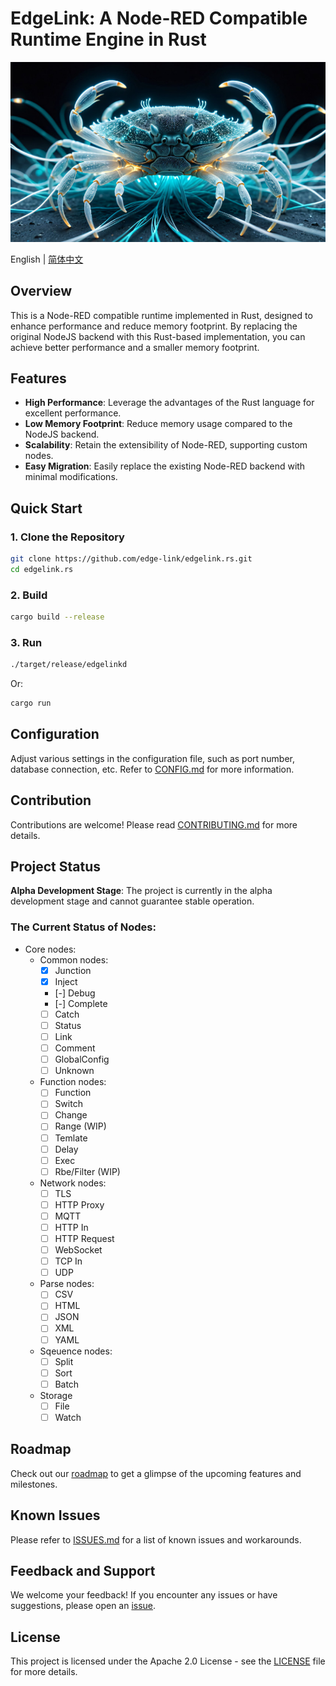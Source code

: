 # EdgeLink: A Node-RED Compatible Runtime Engine in Rust

![Node-RED Rust Backend](assets/banner.jpg)

English | [简体中文](README.zh-cn.md)

## Overview

This is a Node-RED compatible runtime implemented in Rust, designed to enhance performance and reduce memory footprint. By replacing the original NodeJS backend with this Rust-based implementation, you can achieve better performance and a smaller memory footprint.

## Features

- **High Performance**: Leverage the advantages of the Rust language for excellent performance.
- **Low Memory Footprint**: Reduce memory usage compared to the NodeJS backend.
- **Scalability**: Retain the extensibility of Node-RED, supporting custom nodes.
- **Easy Migration**: Easily replace the existing Node-RED backend with minimal modifications.

## Quick Start

### 1. Clone the Repository

```bash
git clone https://github.com/edge-link/edgelink.rs.git
cd edgelink.rs
```

### 2. Build

```bash
cargo build --release
```

### 3. Run

```bash
./target/release/edgelinkd
```

Or:

```bash
cargo run
```

## Configuration

Adjust various settings in the configuration file, such as port number, database connection, etc. Refer to [CONFIG.md](docs/CONFIG.md) for more information.

## Contribution

Contributions are welcome! Please read [CONTRIBUTING.md](.github/CONTRIBUTING.md) for more details.

## Project Status

**Alpha Development Stage**: The project is currently in the alpha development stage and cannot guarantee stable operation.

### The Current Status of Nodes:

- Core nodes:
    - Common nodes:
        - [x] Junction
        - [x] Inject
        - [-] Debug
        - [-] Complete
        - [ ] Catch
        - [ ] Status
        - [ ] Link
        - [ ] Comment
        - [ ] GlobalConfig
        - [ ] Unknown
    - Function nodes:
        - [ ] Function
        - [ ] Switch
        - [ ] Change
        - [ ] Range (WIP)
        - [ ] Temlate
        - [ ] Delay
        - [ ] Exec
        - [ ] Rbe/Filter (WIP)
    - Network nodes:
        - [ ] TLS
        - [ ] HTTP Proxy
        - [ ] MQTT
        - [ ] HTTP In
        - [ ] HTTP Request
        - [ ] WebSocket
        - [ ] TCP In
        - [ ] UDP
    - Parse nodes:
        - [ ] CSV
        - [ ] HTML
        - [ ] JSON
        - [ ] XML
        - [ ] YAML
    - Sqeuence nodes:
        - [ ] Split
        - [ ] Sort
        - [ ] Batch
    - Storage
        - [ ] File
        - [ ] Watch

## Roadmap

Check out our [roadmap](ROADMAP.md) to get a glimpse of the upcoming features and milestones.

## Known Issues

Please refer to [ISSUES.md](docs/ISSUES.md) for a list of known issues and workarounds.

## Feedback and Support

We welcome your feedback! If you encounter any issues or have suggestions, please open an [issue](https://github.com/edge-link/edgelink.rs/issues).

## License

This project is licensed under the Apache 2.0 License - see the [LICENSE](LICENSE) file for more details.
```
